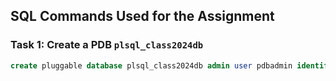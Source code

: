 ## SQL Commands Used for the Assignment

### Task 1: Create a PDB `plsql_class2024db`

```sql
create pluggable database plsql_class2024db admin user pdbadmin identified by blaise


```
